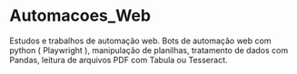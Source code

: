 # Automacoes_Web
Estudos e trabalhos de automação web. Bots de automação web com python ( Playwright ), manipulação de planilhas, tratamento de dados com Pandas, leitura de arquivos PDF com Tabula ou Tesseract.
